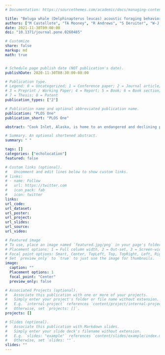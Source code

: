 ```yaml
---
# Documentation: https://sourcethemes.com/academic/docs/managing-content/

title: "Beluga whale (Delphinapterus leucas) acoustic foraging behavior and applications for long term monitoring"
authors: ["M Castellote", "TA Mooney", "R Andrews", "S Deruiter", "W-J Lee", "M Ferguson", "P Wade"]
date: 2021-11-30T09:00:00
doi: "10.1371/journal.pone.0260485"

# Customize
share: false
markup: md
math: true


# Schedule page publish date (NOT publication's date).
publishDate: 2020-11-30T08:30:00-08:00

# Publication type.
# Legend: 0 = Uncategorized; 1 = Conference paper; 2 = Journal article;
# 3 = Preprint / Working Paper; 4 = Report; 5 = Book; 6 = Book section;
# 7 = Thesis; 8 = Patent
publication_types: ["2"]

# Publication name and optional abbreviated publication name.
publication: "PLOS One"
publication_short: "PLOS One"

abstract: "Cook Inlet, Alaska, is home to an endangered and declining population of 279 belugas (_Delphinapterus leucas_). Recovery efforts highlight a paucity of basic ecological knowledge, impeding the correct assessment of threats and the development of recovery actions. In particular, information on diet and foraging habitat is very limited for this population. Passive acoustic monitoring has proven to be an efficient approach to monitor beluga distribution and seasonal occurrence. Identifying acoustic foraging behavior could help address the current gap in information on diet and foraging habitat. To address this conservation challenge, eight belugas from a comparative, healthy population in Bristol Bay, Alaska, were instrumented with a multi-sensor tag (DTAG), a satellite tag, and a stomach temperature transmitter in August 2014 and May 2016. DTAG deployments provided 129.6 hours of data including foraging and social behavioral states. A total of 68 echolocation click trains ending in terminal buzzes were identified during successful prey chasing and capture, as well as during social interactions. Of these, 37 click trains were successfully processed to measure inter-click intervals (ICI) and ICI trend in their buzzing section. Terminal buzzes with short ICI (minimum ICI <8.98 ms) and consistently decreasing ICI trend (ICI increment range <1.49 ms) were exclusively associated with feeding behavior. This dual metric was applied to acoustic data from one acoustic mooring within the Cook Inlet beluga critical habitat as an example of the application of detecting feeding in long-term passive acoustic monitoring data. This approach allowed description of the relationship between beluga presence, feeding occurrence, and the timing of spawning runs by different species of anadromous fish. Results reflected a clear preference for the Susitna River delta during eulachon (_Thaleichthys pacificus_), Chinook (_Oncorhynchus tshawytscha_), pink (_Oncorhynchus gorbuscha_), and coho (_Oncorhynchus kisutch_) salmon spawning run periods, with increased feeding occurrence at the peak of the Chinook and pink salmon runs."

# Summary. An optional shortened abstract.
summary: " "

tags: []
categories: ["echolocation"]
featured: false

# Custom links (optional).
#   Uncomment and edit lines below to show custom links.
# links:
# - name: Follow
#   url: https://twitter.com
#   icon_pack: fab
#   icon: twitter
links:
url_code:
url_dataset:
url_poster:
url_project:
url_slides:
url_source:
url_video:

# Featured image
# To use, place an image named `featured.jpg/png` in your page's folder.
# Placement options: 1 = Full column width, 2 = Out-set, 3 = Screen-width
# Focal point options: Smart, Center, TopLeft, Top, TopRight, Left, Right, BottomLeft, Bottom, BottomRight
# Set `preview_only` to `true` to just use the image for thumbnails.
image:
  caption: ""
  Placement options: 1
  focal_point: "Center"
  preview_only: false

# Associated Projects (optional).
#   Associate this publication with one or more of your projects.
#   Simply enter your project's folder or file name without extension.
#   E.g. `internal-project` references `content/project/internal-project/index.md`.
#   Otherwise, set `projects: []`.
projects: []

# Slides (optional).
#   Associate this publication with Markdown slides.
#   Simply enter your slide deck's filename without extension.
#   E.g. `slides: "example"` references `content/slides/example/index.md`.
#   Otherwise, set `slides: ""`.
slides: ""
---
```

